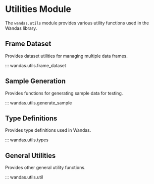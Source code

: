 # Utilities Module

The `wandas.utils` module provides various utility functions used in the Wandas library.

## Frame Dataset

Provides dataset utilities for managing multiple data frames.

::: wandas.utils.frame_dataset

## Sample Generation

Provides functions for generating sample data for testing.

::: wandas.utils.generate_sample

## Type Definitions

Provides type definitions used in Wandas.

::: wandas.utils.types

## General Utilities

Provides other general utility functions.

::: wandas.utils.util
